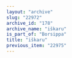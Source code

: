 ```yaml
---
layout: "archive"
slug: "22972"
archive_id: "178"
archive_name: "iškaru"
is_part_of: "Borsippa"
title: "iškaru"
previous_item: "22975"
---
```

